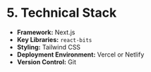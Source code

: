 # 5. Technical Stack
* **Framework:** Next.js
* **Key Libraries:** `react-bits`
* **Styling:** Tailwind CSS
* **Deployment Environment:** Vercel or Netlify
* **Version Control:** Git
